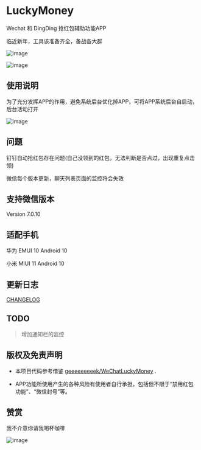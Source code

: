 # LuckyMoney
Wechat 和 DingDing 抢红包辅助功能APP

临近新年，工具该准备齐全，备战各大群

![image](https://raw.githubusercontent.com/B0y1n4o4/LuckyMoney/master/image/main.jpg)

![image](https://raw.githubusercontent.com/B0y1n4o4/LuckyMoney/master/image/detail.jpg)

## 使用说明

为了充分发挥APP的作用，避免系统后台优化掉APP，可将APP系统后台自启动，后台活动打开

![image](https://raw.githubusercontent.com/B0y1n4o4/LuckyMoney/master/image/manage.jpg)

## 问题
钉钉自动抢红包存在问题(自己没领到的红包，无法判断是否点过，出现重复点击领)

微信每个版本更新，聊天列表页面的监控将会失效

## 支持微信版本
Version 7.0.10

## 适配手机
华为 EMUI 10 Android 10

小米 MIUI 11 Android 10

## 更新日志
[CHANGELOG](https://github.com/B0y1n4o4/LuckyMoney/blob/master/CHANGELOG.md)

## TODO
> 增加通知栏的监控


## 版权及免责声明

* 本项目代码参考借鉴 [geeeeeeeeek/WeChatLuckyMoney](https://github.com/geeeeeeeeek/WeChatLuckyMoney) .

* APP功能所使用产生的各种风险有使用者自行承担，包括但不限于“禁用红包功能”、“微信封号”等。

## 赞赏

我不介意你请我喝杯咖啡

![image](https://raw.githubusercontent.com/B0y1n4o4/LuckyMoney/master/image/pay.jpg)

